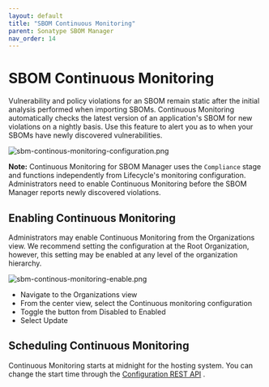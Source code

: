 ```yaml
---
layout: default
title: "SBOM Continuous Monitoring"
parent: Sonatype SBOM Manager
nav_order: 14
---
```


# SBOM Continuous Monitoring

Vulnerability and policy violations for an SBOM remain static after the initial analysis performed when importing SBOMs. Continuous Monitoring automatically checks the latest version of an application's SBOM for new violations on a nightly basis. Use this feature to alert you as to when your SBOMs have newly discovered vulnerabilities.

![sbm-continous-monitoring-configuration.png](/docs-at-surgery-poc/assets/images/uuid-2e3836d8-9415-d68c-1402-fce45936b72b.png)

**Note:** Continuous Monitoring for SBOM Manager uses the `Compliance` stage and functions independently from Lifecycle's monitoring configuration. Administrators need to enable Continuous Monitoring before the SBOM Manager reports newly discovered violations.

## Enabling Continuous Monitoring

Administrators may enable Continuous Monitoring from the Organizations view. We recommend setting the configuration at the Root Organization, however, this setting may be enabled at any level of the organization hierarchy.

![sbm-continous-monitoring-enable.png](/docs-at-surgery-poc/assets/images/uuid-342bd5d0-6939-7e7e-89e2-b4f714f65cce.png)

- Navigate to the Organizations view
- From the center view, select the Continuous monitoring configuration
- Toggle the button from Disabled to Enabled
- Select Update

## Scheduling Continuous Monitoring

Continuous Monitoring starts at midnight for the hosting system. You can change the start time through the [Configuration REST API](#UUID-0fa6ca2c-1237-6aca-a4e6-ad4d074fd63f) .
